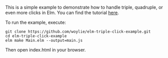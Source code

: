 This is a simple example to demonstrate how to handle triple, quadruple, or even more clicks in Elm. You can find the tutorial [here](https://github.com/woylie/elm-triple-click-example/blob/master/tutorial.md).

To run the example, execute:

```
git clone https://github.com/woylie/elm-triple-click-example.git
cd elm-triple-click-example
elm make Main.elm --output=main.js
```

Then open index.html in your browser.
